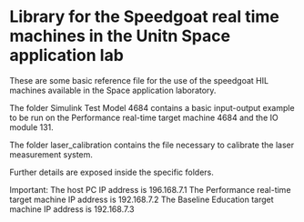 # Library for the Speedgoat real time machines in the Unitn Space application lab

These are some basic reference file for the use of the speedgoat HIL machines available in the Space application laboratory.

The folder Simulink Test Model 4684 contains a basic input-output example to be run on the Performance real-time target machine 4684 and the IO module 131.

The folder laser_calibration contains the file necessary to calibrate the laser measurement system. 

Further details are exposed inside the specific folders.

Important:
The host PC IP address is 196.168.7.1
The Performance real-time target machine IP address is 192.168.7.2
The Baseline Education target machine IP address is 192.168.7.3
